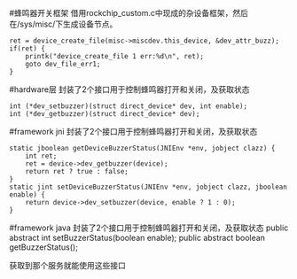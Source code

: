 #蜂鸣器开关框架
借用rockchip_custom.c中现成的杂设备框架，然后在/sys/misc/下生成设备节点。

	ret = device_create_file(misc->miscdev.this_device, &dev_attr_buzz);
	if(ret) {
		printk("device_create_file 1 err:%d\n", ret);
		goto dev_file_err1;
	}

#hardware层
封装了2个接口用于控制蜂鸣器打开和关闭，及获取状态

	int (*dev_setbuzzer)(struct direct_device* dev, int enable);
	int (*dev_getbuzzer)(struct direct_device* dev);

#framework jni
封装了2个接口用于控制蜂鸣器打开和关闭，及获取状态

	static jboolean getDeviceBuzzerStatus(JNIEnv *env, jobject clazz) {
		int ret;
		ret = device->dev_getbuzzer(device);
		return ret ? true : false;
	}
	static jint setDeviceBuzzerStatus(JNIEnv *env, jobject clazz, jboolean enable) {
		return device->dev_setbuzzer(device, enable ? 1 : 0);
	}
#framework java
封装了2个接口用于控制蜂鸣器打开和关闭，及获取状态
	public abstract int setBuzzerStatus(boolean enable);
    public abstract boolean getBuzzerStatus();

获取到那个服务就能使用这些接口